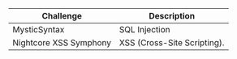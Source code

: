 | Challenge             | Description                                                       |
|-----------------------|-------------------------------------------------------------------|
| MysticSyntax          | SQL Injection       |
| Nightcore XSS Symphony| XSS (Cross-Site Scripting).     |
